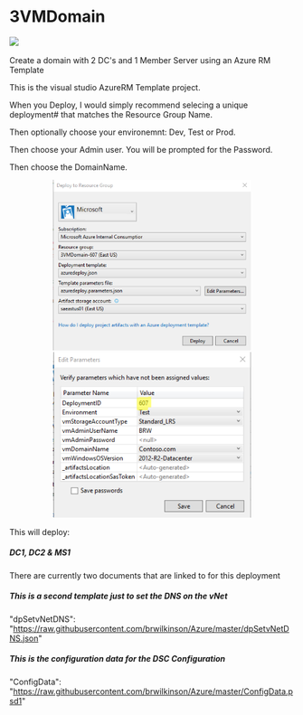 # 3VMDomain

<a href="http://armviz.io/#/?load=https://github.com/brwilkinson/3VMDomain-VS/blob/brwilkinson-dev1/3VMDomain/Templates/azuredeploy.json" target="_blank">
  <img src="http://armviz.io/visualizebutton.png"/>
</a>


Create a domain with 2 DC's and 1 Member Server using an Azure RM Template

This is the visual studio AzureRM Template project.

When you Deploy, I would simply recommend selecing a unique deployment# that matches the Resource Group Name.

Then optionally choose your environemnt: Dev, Test or Prod.

Then choose your Admin user. You will be prompted for the Password.

Then choose the DomainName.

<p align="center">
  <img src="./3vmdeployment.png" width="350"/>
  <img src="./3vmdeployment_params.png" width="350"/>
</p>

This will deploy:

##### DC1, DC2 & MS1

There are currently two documents that are linked to for this deployment
##### This is a second template just to set the DNS on the vNet
"dpSetvNetDNS": "https://raw.githubusercontent.com/brwilkinson/Azure/master/dpSetvNetDNS.json"
##### This is the configuration data for the DSC Configuration
"ConfigData": "https://raw.githubusercontent.com/brwilkinson/Azure/master/ConfigData.psd1"
